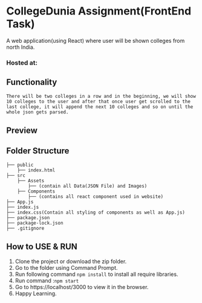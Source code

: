 # CollegeDunia Assignment(FrontEnd Task)
A web application(using React) where user will be shown colleges from north India.

### Hosted at: 

## Functionality
`There will be two colleges in a row and in the beginning, we will show 10 colleges to the user and after that once user get scrolled to the last college, it will append the next 10 colleges and so on until the whole json gets parsed.`

## Preview

## Folder Structure

    ├── public
        ├── index.html
    ├── src
        ├── Assets
            ├── (contain all Data(JSON File) and Images)
        ├── Components
            ├── (contains all react component used in website)
    ├── App.js
    ├── index.js
    ├── index.css(Contain all styling of components as well as App.js)
    ├── package.json
    ├── package-lock.json
    ├── .gitignore


## How to USE & RUN
1. Clone the project or download the zip folder.
2. Go to the folder using Command Prompt.
3. Run following command `npm install` to install all require libraries.
4. Run command :`npm start`
5. Go to https://localhost/3000 to view it in the browser.
6. Happy Learning.
